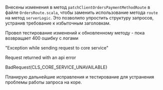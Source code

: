 Внесены изменения в метод `patchClientOrdersPaymentMethodRoute` в файле `OrdersRoute.scala`, чтобы заменить использование метода `route` на метод `serverLogic`. Это позволило упростить структуру запросов, устранив требование к избыточным заголовкам.

Провел тестирование изменений к обновленному методу - пока возвращает 400 ошибку с логами 

 "Exception while sending request to core service" 

Request returned with an api error 

BadRequest(CLS_CORE_SERVICE_UNAVAILABLE)


Планирую дальнейшие исправления и тестирование для устранения проблемы работы запроса на коре.



